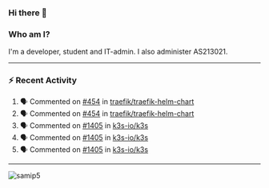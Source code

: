 ### Hi there 👋

### Who am I?
I'm a developer, student and IT-admin. I also administer AS213021.

---
### :zap: Recent Activity
<!--START_SECTION:activity-->
1. 🗣 Commented on [#454](https://github.com/traefik/traefik-helm-chart/issues/454) in [traefik/traefik-helm-chart](https://github.com/traefik/traefik-helm-chart)
2. 🗣 Commented on [#454](https://github.com/traefik/traefik-helm-chart/issues/454) in [traefik/traefik-helm-chart](https://github.com/traefik/traefik-helm-chart)
3. 🗣 Commented on [#1405](https://github.com/k3s-io/k3s/issues/1405) in [k3s-io/k3s](https://github.com/k3s-io/k3s)
4. 🗣 Commented on [#1405](https://github.com/k3s-io/k3s/issues/1405) in [k3s-io/k3s](https://github.com/k3s-io/k3s)
5. 🗣 Commented on [#1405](https://github.com/k3s-io/k3s/issues/1405) in [k3s-io/k3s](https://github.com/k3s-io/k3s)
<!--END_SECTION:activity-->
---

<img align="center" src="https://github-readme-stats.vercel.app/api?username=samip5&show_icons=true" alt="samip5" />
